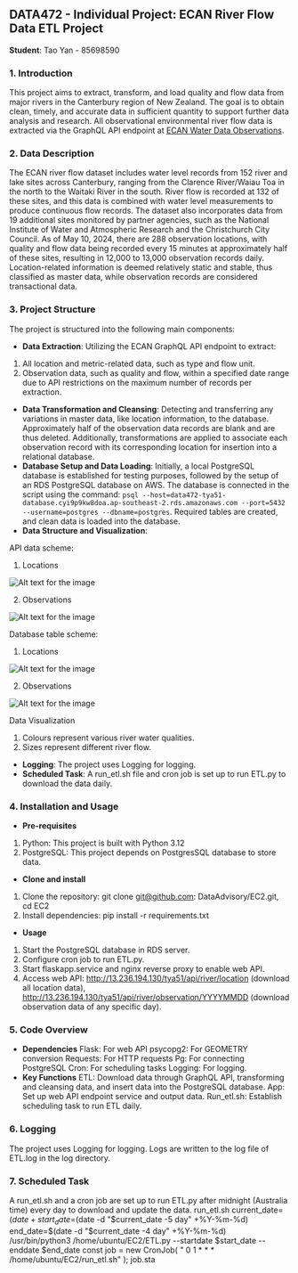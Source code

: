 ## DATA472 - Individual Project: ECAN River Flow Data ETL Project
**Student**: Tao Yan - 85698590

### 1. Introduction
This project aims to extract, transform, and load quality and flow data from major rivers in the Canterbury region of New Zealand. The goal is to obtain clean, timely, and accurate data in sufficient quantity to support further data analysis and research. All observational environmental river flow data is extracted via the GraphQL API endpoint at [ECAN Water Data Observations](https://apis.ecan.govt.nz/waterdata/observations/graphql).

### 2. Data Description
The ECAN river flow dataset includes water level records from 152 river and lake sites across Canterbury, ranging from the Clarence River/Waiau Toa in the north to the Waitaki River in the south. River flow is recorded at 132 of these sites, and this data is combined with water level measurements to produce continuous flow records. The dataset also incorporates data from 19 additional sites monitored by partner agencies, such as the National Institute of Water and Atmospheric Research and the Christchurch City Council. As of May 10, 2024, there are 288 observation locations, with quality and flow data being recorded every 15 minutes at approximately half of these sites, resulting in 12,000 to 13,000 observation records daily. Location-related information is deemed relatively static and stable, thus classified as master data, while observation records are considered transactional data.

### 3. Project Structure
The project is structured into the following main components:
* **Data Extraction**: 
Utilizing the ECAN GraphQL API endpoint to extract: 
1) All location and metric-related data, such as type and flow unit.
2) Observation data, such as quality and flow, within a specified date range due to API restrictions on the maximum number of records per extraction.
* **Data Transformation and Cleansing**: 
Detecting and transferring any variations in master data, like location information, to the database. Approximately half of the observation data records are blank and are thus deleted. Additionally, transformations are applied to associate each observation record with its corresponding location for insertion into a relational database.
* **Database Setup and Data Loading**: 
Initially, a local PostgreSQL database is established for testing purposes, followed by the setup of an RDS PostgreSQL database on AWS. The database is connected in the script using the command: `psql --host=data472-tya51-database.cyi9p9kw8doa.ap-southeast-2.rds.amazonaws.com --port=5432 --username=postgres --dbname=postgres`. Required tables are created, and clean data is loaded into the database.
* **Data Structure and Visualization**: 

API data scheme:
1) Locations
   
![Alt text for the image](https://github.com/DataAdvisory/EC2/blob/main/Schema1.jpg)

2) Observations

![Alt text for the image](https://github.com/DataAdvisory/EC2/blob/main/Schema2.jpg)

Database table scheme:

1) Locations 

![Alt text for the image](https://github.com/DataAdvisory/EC2/blob/main/Schema3.jpg)

2) Observations

![Alt text for the image](https://github.com/DataAdvisory/EC2/blob/main/Schema2.jpg)

Data Visualization
1)	Colours represent various river water qualities.
2)	Sizes represent different river flow.

* **Logging**: The project uses Logging for logging.
* **Scheduled Task**: A run_etl.sh file and cron job is set up to run ETL.py to download the data daily.
### 4. Installation and Usage
* **Pre-requisites**
1. Python: This project is built with Python 3.12
2. PostgreSQL: This project depends on PostgresSQL database to store data.
* **Clone and install**
1. Clone the repository: git clone git@github.com: DataAdvisory/EC2.git,   cd EC2
2. Install dependencies: pip install -r requirements.txt
* **Usage**
1. Start the PostgreSQL database in RDS server.
2. Configure cron job to run ETL.py.
3. Start flaskapp.service and nginx reverse proxy to enable web API.
4. Access web API: http://13.236.194.130/tya51/api/river/location (download all location data), http://13.236.194.130/tya51/api/river/observation/YYYYMMDD (download observation data of any specific day).
### 5. Code Overview
* **Dependencies**
Flask: For web API
psycopg2: For GEOMETRY conversion
Requests: For HTTP requests
Pg: For connecting PostgreSQL
Cron: For scheduling tasks
Logging: For logging.
* **Key Functions**
ETL: Download data through GraphQL API, transforming and cleansing data, and insert data into the PostgreSQL database.
App: Set up web API endpoint service and output data.
Run_etl.sh: Establish scheduling task to run ETL daily.
### 6. Logging
The project uses Logging for logging. Logs are written to the log file of ETL.log in the log directory.
### 7. Scheduled Task
A run_etl.sh and a cron job are set up to run ETL.py after midnight (Australia time) every day to download and update the data.
run_etl.sh
current_date=$(date +%Y%m%d)
start_date=$(date -d "$current_date -5 day" +%Y-%m-%d)
end_date=$(date -d "$current_date -4 day" +%Y-%m-%d)
/usr/bin/python3 /home/ubuntu/EC2/ETL.py --startdate $start_date --enddate $end_date
const job = new CronJob(
    " 0 1 * * * /home/ubuntu/EC2/run_etl.sh"
);
job.sta
